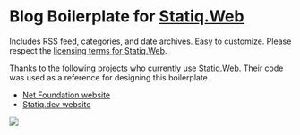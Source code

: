 # Blog Boilerplate for [Statiq.Web](https://github.com/statiqdev/Statiq.Web)
Includes RSS feed, categories, and date archives. Easy to customize. Please respect the [licensing terms for Statiq.Web](https://github.com/statiqdev/Statiq.Web/blob/master/LICENSE-FAQ.md).

Thanks to the following projects who currently use [Statiq.Web](https://statiq.dev/web/). Their code was used as a reference for designing this boilerplate.
- [Net Foundation website](https://github.com/dotnet-foundation/website)
- [Statiq.dev website](https://github.com/statiqdev/statiqdev.github.io)

![](https://wellsb.com/csharp/wp-content/uploads/sites/2/2020/05/statiq-blog-boilerplate-min.png)

